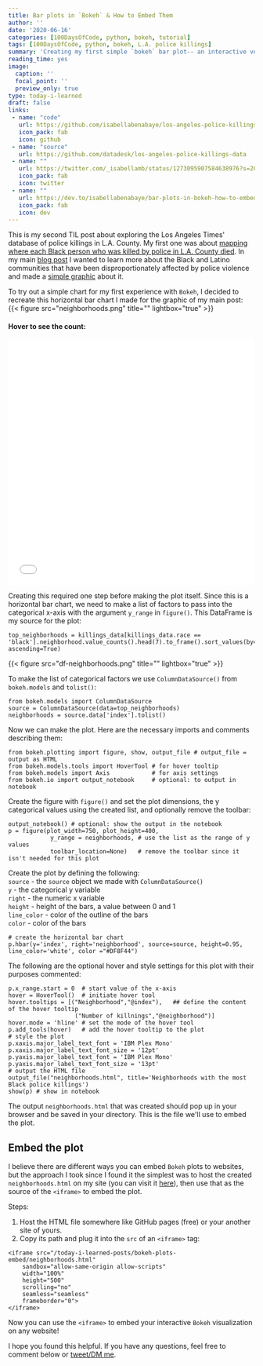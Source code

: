 ```yaml
---
title: Bar plots in `Bokeh` & How to Embed Them
author: ''
date: '2020-06-16'
categories: [100DaysOfCode, python, bokeh, tutorial]
tags: [100DaysOfCode, python, bokeh, L.A. police killings]
summary: 'Creating my first simple `bokeh` bar plot-- an interactive version of my plot of the [neighborhoods where law enforcement in L.A. County killed the most Black people](/blog/los-angeles-police-killings/#full-graphic).'
reading_time: yes
image:
  caption: ''
  focal_point: ''
  preview_only: true
type: today-i-learned
draft: false
links:
 - name: "code"
   url: https://github.com/isabellabenabaye/los-angeles-police-killings/blob/master/LA-police-killings-EDA.ipynb
   icon_pack: fab
   icon: github
 - name: "source"
   url: https://github.com/datadesk/los-angeles-police-killings-data
 - name: ""
   url: https://twitter.com/_isabellamb/status/1273095907584638976?s=20
   icon_pack: fab
   icon: twitter
 - name: ""
   url: https://dev.to/isabellabenabaye/bar-plots-in-bokeh-how-to-embed-them-58d2
   icon_pack: fab
   icon: dev
---
```

This is my second TIL post about exploring the Los Angeles Times' database of police killings in L.A. County. My first one was about [mapping where each Black person who was killed by police in L.A. County died](/today-i-learned-posts/plotly-mapbox-python-embed/). In my main [blog post](/blog/los-angeles-police-killings) I wanted to learn more about the Black and Latino communities that have been disproportionately affected by police violence and made a [simple graphic](/blog/los-angeles-police-killings/#full-graphic) about it. 

To try out a simple chart for my first experience with `Bokeh`, I decided to recreate this horizontal bar chart I made for the graphic of my main post:
{{< figure src="neighborhoods.png" title="" lightbox="true" >}}
#### Hover to see the count:
<iframe src="/today-i-learned-posts/bokeh-plots-embed/neighborhoods.html"
    sandbox="allow-same-origin allow-scripts"
    width="100%"
    height="500"
    scrolling="no"
    seamless="seamless"
    frameborder="0">
</iframe>

Creating this required one step before making the plot itself. Since this is a horizontal bar chart, we need to make a list of factors to pass into the categorical x-axis with the argument `y_range` in `figure()`. This DataFrame is my source for the plot:    
```
top_neighborhoods = killings_data[killings_data.race == 'black'].neighborhood.value_counts().head(7).to_frame().sort_values(by='neighborhood', ascending=True)
```

{{< figure src="df-neighborhoods.png" title="" lightbox="true" >}}

To make the list of categorical factors we use `ColumnDataSource()` from `bokeh.models` and `tolist()`:
```
from bokeh.models import ColumnDataSource
source = ColumnDataSource(data=top_neighborhoods)
neighborhoods = source.data['index'].tolist()
```
Now we can make the plot. Here are the necessary imports and comments describing them:
```
from bokeh.plotting import figure, show, output_file # output_file = output as HTML
from bokeh.models.tools import HoverTool # for hover tooltip
from bokeh.models import Axis            # for axis settings
from bokeh.io import output_notebook     # optional: to output in notebook
```
Create the figure with `figure()` and set the plot dimensions, the y categorical values using the created list, and optionally remove the toolbar:
```
output_notebook() # optional: show the output in the notebook
p = figure(plot_width=750, plot_height=400, 
            y_range = neighborhoods, # use the list as the range of y values
            toolbar_location=None)   # remove the toolbar since it isn't needed for this plot
```
Create the plot by defining the following:   
`source` - the `source` object we made with `ColumnDataSource()`    
`y` - the categorical y variable    
`right` - the numeric x variable    
`height` - height of the bars, a value between 0 and 1    
`line_color` - color of the outline of the bars    
`color` - color of the bars
```
# create the horizontal bar chart
p.hbar(y='index', right='neighborhood', source=source, height=0.95, line_color='white', color ="#DF8F44")
```
The following are the optional hover and style settings for this plot with their purposes commented:
```
p.x_range.start = 0  # start value of the x-axis
hover = HoverTool()  # initiate hover tool
hover.tooltips = [("Neighborhood","@index"),   ## define the content of the hover tooltip
                   ("Number of killnings","@neighborhood")]
hover.mode = 'hline' # set the mode of the hover tool
p.add_tools(hover)   # add the hover tooltip to the plot
# style the plot
p.xaxis.major_label_text_font = 'IBM Plex Mono'
p.xaxis.major_label_text_font_size = '12pt'
p.yaxis.major_label_text_font = 'IBM Plex Mono'
p.yaxis.major_label_text_font_size = '13pt'
# output the HTML file
output_file("neighborhoods.html", title='Neighborhoods with the most Black police killings')
show(p) # show in notebook
```
The output `neighborhoods.html` that was created should pop up in your browser and be saved in your directory. This is the file we'll use to embed the plot.

## Embed the plot
I believe there are different ways you can embed `Bokeh` plots to websites, but the approach I took since I found it the simplest was to host the created `neighborhoods.html` on my site (you can visit it [here](/today-i-learned-posts/bokeh-plots-embed/neighborhoods.html)), then use that as the source of the `<iframe>` to embed the plot.

Steps: 
1. Host the HTML file somewhere like GitHub pages (free) or your another site of yours.
2. Copy its path and plug it into the `src` of an `<iframe>` tag:
```
<iframe src="/today-i-learned-posts/bokeh-plots-embed/neighborhoods.html"
    sandbox="allow-same-origin allow-scripts"
    width="100%"
    height="500"
    scrolling="no"
    seamless="seamless"
    frameborder="0">
</iframe>
```
Now you can use the `<iframe>` to embed your interactive `Bokeh` visualization on any website! 

I hope you found this helpful. If you have any questions, feel free to comment below or [tweet/DM me](https://twitter.com/_isabellamb).